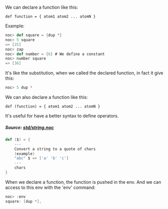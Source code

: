 We can declare a function like this:

```
def function = { atom1 atom2 ... atomN }
```

Example:

```scala
noc> def square = {dup *}
noc> 5 square
=> [25]
noc> zap
noc> def number = {6} # We define a constant
noc> number square
=> [36]
```

It's like the substitution, when we called the declared function, in fact it give this:

```scala
noc> 5 dup *
```

We can also declare a function like this:

```
def (function) = { atom1 atom2 ... atomN }
```

It's useful for have a better syntax to define operators.

##### Source: [std/string.noc](https://github.com/noc-lang/noc/blob/master/std/string.noc#L7)

```scala
def ($) = {
    ---
    Convert a string to a quote of chars
    (example)
    "abc" $ => ['a' 'b' 'c']
    ---
    chars
}
```

When we declare a function, the function is pushed in the env. And we can access to this env with the \'env\' command:

```scala
noc> :env
square: [dup *],
```